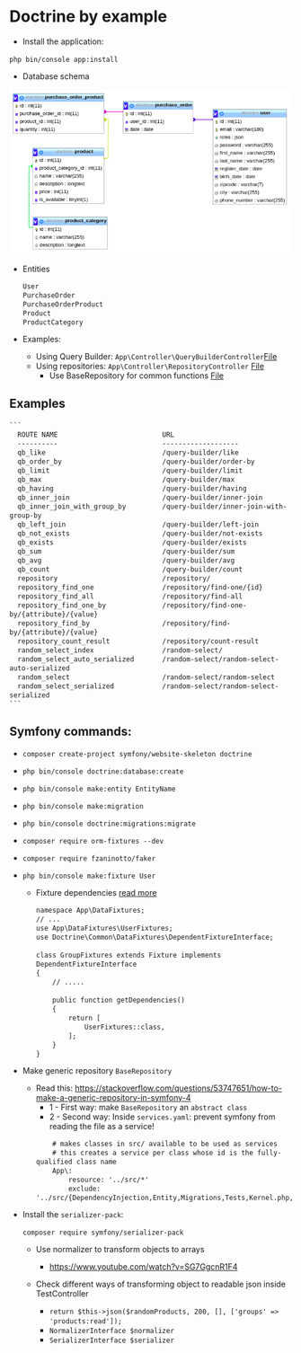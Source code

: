 # Doctrine by example

* Install the application:

 `php bin/console app:install`

* Database schema

![Database Schema](database.png "Database Schema")

* Entities

    ```
    User
    PurchaseOrder
    PurchaseOrderProduct
    Product
    ProductCategory
    ```


* Examples:

    * Using Query Builder: `App\Controller\QueryBuilderController`[File](./src/Controller/QueryBuilderController.php)
    * Using repositories: `App\Controller\RepositoryController` [File](./src/Controller/RepositoryController.php)
      * Use BaseRepository for common functions [File](./src/Repository/BaseRepository.php)

## Examples

    ```
      ROUTE NAME                          URL                                          
      ----------                          -------------------                          
      qb_like                             /query-builder/like                          
      qb_order_by                         /query-builder/order-by                      
      qb_limit                            /query-builder/limit                         
      qb_max                              /query-builder/max                           
      qb_having                           /query-builder/having                        
      qb_inner_join                       /query-builder/inner-join                    
      qb_inner_join_with_group_by         /query-builder/inner-join-with-group-by      
      qb_left_join                        /query-builder/left-join                     
      qb_not_exists                       /query-builder/not-exists                    
      qb_exists                           /query-builder/exists                        
      qb_sum                              /query-builder/sum                           
      qb_avg                              /query-builder/avg                           
      qb_count                            /query-builder/count                         
      repository                          /repository/                                 
      repository_find_one                 /repository/find-one/{id}                    
      repository_find_all                 /repository/find-all                         
      repository_find_one_by              /repository/find-one-by/{attribute}/{value}  
      repository_find_by                  /repository/find-by/{attribute}/{value}      
      repository_count_result             /repository/count-result                     
      random_select_index                 /random-select/                               
      random_select_auto_serialized       /random-select/random-select-auto-serialized  
      random_select                       /random-select/random-select                  
      random_select_serialized            /random-select/random-select-serialized                
    ```

## Symfony commands:

* `composer create-project symfony/website-skeleton doctrine`

* `php bin/console doctrine:database:create`

* `php bin/console make:entity EntityName`

* `php bin/console make:migration`

* `php bin/console doctrine:migrations:migrate`

* `composer require orm-fixtures --dev`

* `composer require fzaninotto/faker`

* `php bin/console make:fixture User`
  
  * Fixture dependencies [read more](https://symfony.com/doc/master/bundles/DoctrineFixturesBundle/index.html)
  
    ``` 
    namespace App\DataFixtures;
    // ...
    use App\DataFixtures\UserFixtures;
    use Doctrine\Common\DataFixtures\DependentFixtureInterface;
    
    class GroupFixtures extends Fixture implements DependentFixtureInterface
    {
        // .....
        
        public function getDependencies()
        {
            return [
                UserFixtures::class,
            ];
        }
    }
    ```

* Make generic repository `BaseRepository` 
    * Read this: https://stackoverflow.com/questions/53747651/how-to-make-a-generic-repository-in-symfony-4
        - 1 - First way: make `BaseRepository` an `abstract class`
        - 2 - Second way: Inside `services.yaml`: prevent symfony from reading the file as a service! 
        ```
            # makes classes in src/ available to be used as services
            # this creates a service per class whose id is the fully-qualified class name
            App\:
                resource: '../src/*'
                exclude: '../src/{DependencyInjection,Entity,Migrations,Tests,Kernel.php,Repository/BaseRepository.php}'
        ```
    
    
* Install the `serializer-pack`:

  `composer require symfony/serializer-pack`
  
  * Use normalizer to transform objects to arrays
    * https://www.youtube.com/watch?v=SG7GgcnR1F4

  * Check different ways of transforming object to readable json inside TestController
    * `return $this->json($randomProducts, 200, [], ['groups' => 'products:read']);`
    * `NormalizerInterface $normalizer`
    * `SerializerInterface $serializer`
